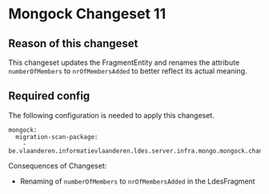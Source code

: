 # Mongock Changeset 11


## Reason of this changeset
This changeset updates the FragmentEntity and renames the attribute `numberOfMembers` to `nrOfMembersAdded`
to better reflect its actual meaning.


## Required config
The following configuration is needed to apply this changeset.

```
mongock:
  migration-scan-package:
    - be.vlaanderen.informatievlaanderen.ldes.server.infra.mongo.mongock.changeset11
```

Consequences of Changeset:
* Renaming of `numberOfMembers` to `nrOfMembersAdded` in the LdesFragment
